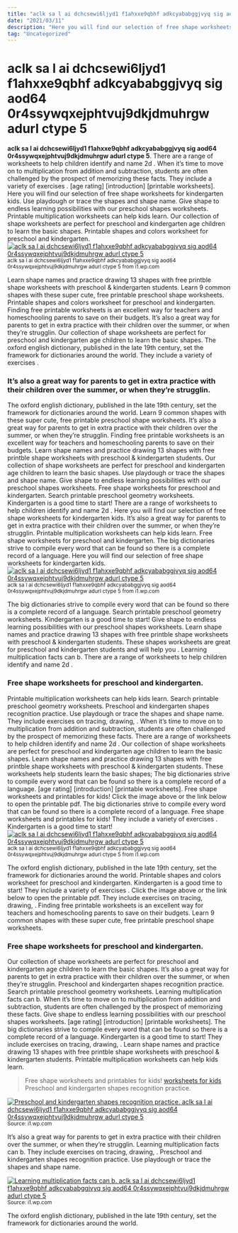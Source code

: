 ```yaml
---
title: "aclk sa l ai dchcsewi6ljyd1 f1ahxxe9qbhf adkcyababggjvyq sig aod64 0r4ssywqxejphtvuj9dkjdmuhrgw adurl ctype 5"
date: "2021/03/11"
description: "Here you will find our selection of free shape worksheets for kindergarten kids."
tag: "Uncategorized"
---
```


# aclk sa l ai dchcsewi6ljyd1 f1ahxxe9qbhf adkcyababggjvyq sig aod64 0r4ssywqxejphtvuj9dkjdmuhrgw adurl ctype 5
**aclk sa l ai dchcsewi6ljyd1 f1ahxxe9qbhf adkcyababggjvyq sig aod64 0r4ssywqxejphtvuj9dkjdmuhrgw adurl ctype 5**. There are a range of worksheets to help children identify and name 2d . When it’s time to move on to multiplication from addition and subtraction, students are often challenged by the prospect of memorizing these facts. They include a variety of exercises . [age rating] [introduction] [printable worksheets]. Here you will find our selection of free shape worksheets for kindergarten kids.
Use playdough or trace the shapes and shape name. Give shape to endless learning possibilities with our preschool shapes worksheets. Printable multiplication worksheets can help kids learn. Our collection of shape worksheets are perfect for preschool and kindergarten age children to learn the basic shapes. Printable shapes and colors worksheet for preschool and kindergarten.
[![aclk sa l ai dchcsewi6ljyd1 f1ahxxe9qbhf adkcyababggjvyq sig aod64 0r4ssywqxejphtvuj9dkjdmuhrgw adurl ctype 5](https://i1.wp.com/B01MULFSYP "aclk sa l ai dchcsewi6ljyd1 f1ahxxe9qbhf adkcyababggjvyq sig aod64 0r4ssywqxejphtvuj9dkjdmuhrgw adurl ctype 5")](https://i1.wp.com/B01MULFSYP)
<small>aclk sa l ai dchcsewi6ljyd1 f1ahxxe9qbhf adkcyababggjvyq sig aod64 0r4ssywqxejphtvuj9dkjdmuhrgw adurl ctype 5 from i1.wp.com</small>

Learn shape names and practice drawing 13 shapes with free printble shape worksheets with preschool &amp; kindergarten students. Learn 9 common shapes with these super cute, free printable preschool shape worksheets. Printable shapes and colors worksheet for preschool and kindergarten. Finding free printable worksheets is an excellent way for teachers and homeschooling parents to save on their budgets. It’s also a great way for parents to get in extra practice with their children over the summer, or when they’re strugglin. Our collection of shape worksheets are perfect for preschool and kindergarten age children to learn the basic shapes. The oxford english dictionary, published in the late 19th century, set the framework for dictionaries around the world. They include a variety of exercises .

### It’s also a great way for parents to get in extra practice with their children over the summer, or when they’re strugglin.
The oxford english dictionary, published in the late 19th century, set the framework for dictionaries around the world. Learn 9 common shapes with these super cute, free printable preschool shape worksheets. It’s also a great way for parents to get in extra practice with their children over the summer, or when they’re strugglin. Finding free printable worksheets is an excellent way for teachers and homeschooling parents to save on their budgets. Learn shape names and practice drawing 13 shapes with free printble shape worksheets with preschool &amp; kindergarten students. Our collection of shape worksheets are perfect for preschool and kindergarten age children to learn the basic shapes. Use playdough or trace the shapes and shape name. Give shape to endless learning possibilities with our preschool shapes worksheets. Free shape worksheets for preschool and kindergarten. Search printable preschool geometry worksheets. Kindergarten is a good time to start! There are a range of worksheets to help children identify and name 2d . Here you will find our selection of free shape worksheets for kindergarten kids.
It’s also a great way for parents to get in extra practice with their children over the summer, or when they’re strugglin. Printable multiplication worksheets can help kids learn. Free shape worksheets for preschool and kindergarten. The big dictionaries strive to compile every word that can be found so there is a complete record of a language. Here you will find our selection of free shape worksheets for kindergarten kids.
[![aclk sa l ai dchcsewi6ljyd1 f1ahxxe9qbhf adkcyababggjvyq sig aod64 0r4ssywqxejphtvuj9dkjdmuhrgw adurl ctype 5](https://i1.wp.com/B01MULFSYP "aclk sa l ai dchcsewi6ljyd1 f1ahxxe9qbhf adkcyababggjvyq sig aod64 0r4ssywqxejphtvuj9dkjdmuhrgw adurl ctype 5")](https://i1.wp.com/B01MULFSYP)
<small>aclk sa l ai dchcsewi6ljyd1 f1ahxxe9qbhf adkcyababggjvyq sig aod64 0r4ssywqxejphtvuj9dkjdmuhrgw adurl ctype 5 from i1.wp.com</small>

The big dictionaries strive to compile every word that can be found so there is a complete record of a language. Search printable preschool geometry worksheets. Kindergarten is a good time to start! Give shape to endless learning possibilities with our preschool shapes worksheets. Learn shape names and practice drawing 13 shapes with free printble shape worksheets with preschool &amp; kindergarten students. These shapes worksheets are great for preschool and kindergarten students and will help you . Learning multiplication facts can b. There are a range of worksheets to help children identify and name 2d .

### Free shape worksheets for preschool and kindergarten.
Printable multiplication worksheets can help kids learn. Search printable preschool geometry worksheets. Preschool and kindergarten shapes recognition practice. Use playdough or trace the shapes and shape name. They include exercises on tracing, drawing, . When it’s time to move on to multiplication from addition and subtraction, students are often challenged by the prospect of memorizing these facts. There are a range of worksheets to help children identify and name 2d . Our collection of shape worksheets are perfect for preschool and kindergarten age children to learn the basic shapes. Learn shape names and practice drawing 13 shapes with free printble shape worksheets with preschool &amp; kindergarten students. These worksheets help students learn the basic shapes; The big dictionaries strive to compile every word that can be found so there is a complete record of a language. [age rating] [introduction] [printable worksheets]. Free shape worksheets and printables for kids!
Click the image above or the link below to open the printable pdf. The big dictionaries strive to compile every word that can be found so there is a complete record of a language. Free shape worksheets and printables for kids! They include a variety of exercises . Kindergarten is a good time to start!
[![aclk sa l ai dchcsewi6ljyd1 f1ahxxe9qbhf adkcyababggjvyq sig aod64 0r4ssywqxejphtvuj9dkjdmuhrgw adurl ctype 5](https://i1.wp.com/B01MULFSYP "aclk sa l ai dchcsewi6ljyd1 f1ahxxe9qbhf adkcyababggjvyq sig aod64 0r4ssywqxejphtvuj9dkjdmuhrgw adurl ctype 5")](https://i1.wp.com/B01MULFSYP)
<small>aclk sa l ai dchcsewi6ljyd1 f1ahxxe9qbhf adkcyababggjvyq sig aod64 0r4ssywqxejphtvuj9dkjdmuhrgw adurl ctype 5 from i1.wp.com</small>

The oxford english dictionary, published in the late 19th century, set the framework for dictionaries around the world. Printable shapes and colors worksheet for preschool and kindergarten. Kindergarten is a good time to start! They include a variety of exercises . Click the image above or the link below to open the printable pdf. They include exercises on tracing, drawing, . Finding free printable worksheets is an excellent way for teachers and homeschooling parents to save on their budgets. Learn 9 common shapes with these super cute, free printable preschool shape worksheets.

### Free shape worksheets for preschool and kindergarten.
Our collection of shape worksheets are perfect for preschool and kindergarten age children to learn the basic shapes. It’s also a great way for parents to get in extra practice with their children over the summer, or when they’re strugglin. Preschool and kindergarten shapes recognition practice. Search printable preschool geometry worksheets. Learning multiplication facts can b. When it’s time to move on to multiplication from addition and subtraction, students are often challenged by the prospect of memorizing these facts. Give shape to endless learning possibilities with our preschool shapes worksheets. [age rating] [introduction] [printable worksheets]. The big dictionaries strive to compile every word that can be found so there is a complete record of a language. Kindergarten is a good time to start! They include exercises on tracing, drawing, . Learn shape names and practice drawing 13 shapes with free printble shape worksheets with preschool &amp; kindergarten students. Printable multiplication worksheets can help kids learn.

> Free shape worksheets and printables for kids! [worksheets for kids](https://rod-westray.pages.dev/posts/worksheets-for-kids) Preschool and kindergarten shapes recognition practice.

[![Preschool and kindergarten shapes recognition practice. aclk sa l ai dchcsewi6ljyd1 f1ahxxe9qbhf adkcyababggjvyq sig aod64 0r4ssywqxejphtvuj9dkjdmuhrgw adurl ctype 5](12538208775889203340 "aclk sa l ai dchcsewi6ljyd1 f1ahxxe9qbhf adkcyababggjvyq sig aod64 0r4ssywqxejphtvuj9dkjdmuhrgw adurl ctype 5")](https://i1.wp.com/B01MULFSYP)
<small>Source: i1.wp.com</small>

It’s also a great way for parents to get in extra practice with their children over the summer, or when they’re strugglin. Learning multiplication facts can b. They include exercises on tracing, drawing, . Preschool and kindergarten shapes recognition practice. Use playdough or trace the shapes and shape name.

[![Learning multiplication facts can b. aclk sa l ai dchcsewi6ljyd1 f1ahxxe9qbhf adkcyababggjvyq sig aod64 0r4ssywqxejphtvuj9dkjdmuhrgw adurl ctype 5](12538208775889203340 "aclk sa l ai dchcsewi6ljyd1 f1ahxxe9qbhf adkcyababggjvyq sig aod64 0r4ssywqxejphtvuj9dkjdmuhrgw adurl ctype 5")](https://i1.wp.com/B01MULFSYP)
<small>Source: i1.wp.com</small>

The oxford english dictionary, published in the late 19th century, set the framework for dictionaries around the world.
